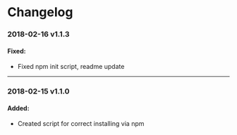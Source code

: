 # Changelog

### 2018-02-16 v1.1.3
#### Fixed:
- Fixed npm init script, readme update

---

### 2018-02-15 v1.1.0
#### Added:
- Created script for correct installing via npm
